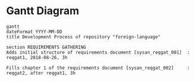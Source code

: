 # Gantt Diagram

```mermaid
gantt
dateFormat YYYY-MM-DD
title Development Process of repository "foreign-language"

section REQUIREMENTS GATHERING
Adds initial structure of requirements document [sysan_reqgat_001]  : reqgat1, 2018-08-26, 3h

Fills chapter 1 of the requirements document [sysan_reqgat_002]     : reqgat2, after reqgat1, 3h

```

<!-- section DESIGN PROJECT
Design Database [sysdsg]                                    : dsgprj1, after reqgat1, 1d
Software Design [sysdsg]                                    : dsgprj2, after reqgat1, 1d
Interface Design [sysdsg]                                   : dsgprj3, after reqgat1, 1d
Create Design Specification [sysdsg]                        : dsgprj4, after reqgat1, 1d
Design Complete [sysdsg]                                    : dsgprj5, after reqgat1, 1d

section CODE IMPLEMENTATION
Code Implementation Complete YYYY-MM-DD                     : codimp1, after dsgprj5, 1d

section SYSTEM TESTING
System Testing Complete YYYY-MM-DD                          : systst1, after codimp1, 1d

section SYSTEM DEPLOYMENT
System Deployment Complete YYYY-MM-DD                       : sysdpy1, after systst1, 1d -->